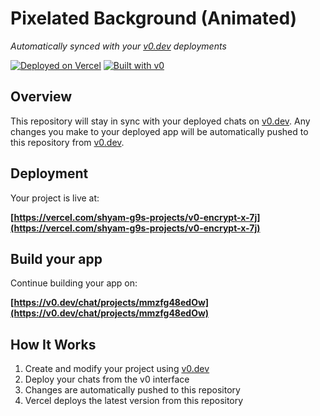 # Pixelated Background (Animated)

*Automatically synced with your [v0.dev](https://v0.dev) deployments*

[![Deployed on Vercel](https://img.shields.io/badge/Deployed%20on-Vercel-black?style=for-the-badge&logo=vercel)](https://vercel.com/shyam-g9s-projects/v0-encrypt-x-7j)
[![Built with v0](https://img.shields.io/badge/Built%20with-v0.dev-black?style=for-the-badge)](https://v0.dev/chat/projects/mmzfg48edOw)

## Overview

This repository will stay in sync with your deployed chats on [v0.dev](https://v0.dev).
Any changes you make to your deployed app will be automatically pushed to this repository from [v0.dev](https://v0.dev).

## Deployment

Your project is live at:

**[https://vercel.com/shyam-g9s-projects/v0-encrypt-x-7j](https://vercel.com/shyam-g9s-projects/v0-encrypt-x-7j)**

## Build your app

Continue building your app on:

**[https://v0.dev/chat/projects/mmzfg48edOw](https://v0.dev/chat/projects/mmzfg48edOw)**

## How It Works

1. Create and modify your project using [v0.dev](https://v0.dev)
2. Deploy your chats from the v0 interface
3. Changes are automatically pushed to this repository
4. Vercel deploys the latest version from this repository